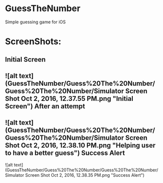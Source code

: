 # GuessTheNumber
Simple guessing game for iOS

ScreenShots:
============
Initial Screen
--------------
![alt text](GuessTheNumber/Guess%20The%20Number/Guess%20The%20Number/Simulator Screen Shot Oct 2, 2016, 12.37.55 PM.png "Initial Screen")
After an attempt
----------------
![alt text](GuessTheNumber/Guess%20The%20Number/Guess%20The%20Number/Simulator Screen Shot Oct 2, 2016, 12.38.10 PM.png "Helping user to have a better guess")
Success Alert
-------------
![alt text](GuessTheNumber/Guess%20The%20Number/Guess%20The%20Number/Simulator Screen Shot Oct 2, 2016, 12.38.35 PM.png "Success Alert")
